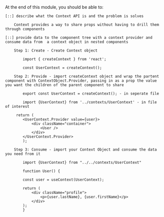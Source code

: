 At the end of this module, you should be able to:

    [::] describe what the Context API is and the problem is solves

        Context provides a way to share props without having to drill them through components

    [::] provide data to the component tree with a context provider and consume data from  a context object in nested components

        Step 1: Create - Create Context object

            import { createContext } from 'react';

            const UserContext = createContext();

        Step 2: Provide - import createContext object and wrap the partent component with ContextObject.Provider, passing in as a prop the value you want the children of the parent component to share

            export const UserContext = createContext(); - in seperate file

            import {UserContext} from '../contexts/UserContext' - in file of interest

         return (
            <UserContext.Provider value={user}>
                <div className="container">
                    <User />
                </div>
            </UserContext.Provider>
            );

        Step 3: Consume - import your Context Object and consume the data you need from it

            import {UserContext} from "../../contexts/UserContext"

            function User() {

            const user = useContext(UserContext);

            return (
                <div className="profile">
                    <p>{user.lastName}, {user.firstName}</p>
                </div>
            );
            }
